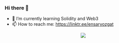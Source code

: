 ### Hi there 👋




- 🌱 I’m currently learning Solidity and Web3
- 📫 How to reach me: https://linktr.ee/ensaryozgat

<p align="center">
  <img src="https://capsule-render.vercel.app/api?text=Hey Everyone!🕹️&animation=fadeIn&type=waving&color=gradient&height=100"/>
</p>
